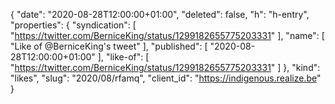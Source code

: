 {
  "date": "2020-08-28T12:00:00+01:00",
  "deleted": false,
  "h": "h-entry",
  "properties": {
    "syndication": [
      "https://twitter.com/BerniceKing/status/1299182655775203331"
    ],
    "name": [
      "Like of @BerniceKing's tweet"
    ],
    "published": [
      "2020-08-28T12:00:00+01:00"
    ],
    "like-of": [
      "https://twitter.com/BerniceKing/status/1299182655775203331"
    ]
  },
  "kind": "likes",
  "slug": "2020/08/rfamq",
  "client_id": "https://indigenous.realize.be"
}

